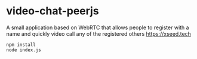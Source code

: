 # video-chat-peerjs

A small application based on WebRTC that allows people to register with a name and quickly video call any of the registered others https://xseed.tech

```
npm install
node index.js
```
